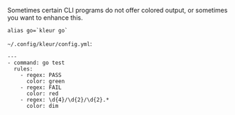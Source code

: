 
Sometimes certain CLI programs do not offer colored output, or sometimes you want to enhance this.

```
alias go=`kleur go`
```

`~/.config/kleur/config.yml`:
```
---
- command: go test
  rules:
    - regex: PASS
      color: green
    - regex: FAIL
      color: red
    - regex: \d{4}/\d{2}/\d{2}.*
      color: dim
```


